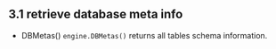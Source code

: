 ## 3.1 retrieve database meta info

* DBMetas()
`engine.DBMetas()` returns all tables schema information.